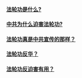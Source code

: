 #### [法轮功是什么?](pages/intro.md)
#### [中共为什么迫害法轮功?](pages/persecution.md)
#### [法轮功真是中共宣传的那样？](pages/ccp-lies.md)
#### [法轮功反华？](pages/china.md)
#### [法轮功反迫害有用？](pages/anti-persecution.md)

